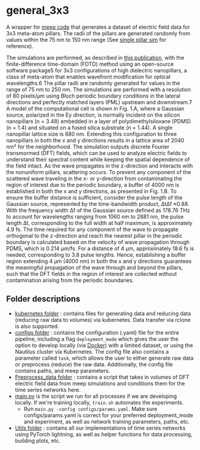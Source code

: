 # general_3x3

A wrapper for [meep code](https://meep.readthedocs.io/en/latest/) that generates a dataset of electric field data for 3x3 meta-atom pillars. The radii of the pillars are generated randomly from values within the 75 nm to 150 nm range (See [single pillar sim](https://github.com/Kovaleski-Research-Lab/single_pillar_sim) for reference).

The simulations are performed, as described in [this publication](https://www.spiedigitallibrary.org/conference-proceedings-of-spie/13042/1304206/Time-series-neural-networks-to-predict-electromagnetic-wave-propagation/10.1117/12.3013488.full), with the finite-difference time-domain (FDTD) method using an open-source software package5 for 3x3 configurations of high dielectric nanopillars, a class of meta-atom that enables wavefront modification for optical wavelengths.6 The pillar radii are randomly generated for values in the range of 75 nm to 250 nm. The simulations are performed with a resolution of 80 pixels/µm using Bloch periodic boundary conditions in the lateral directions and perfectly matched layers (PML) upstream and downstream.7 A model of the computational cell is shown in Fig. 1.A, where a Gaussian source, polarized in the Ey direction, is normally incident on the silicon nanopillars (n = 3.48) embedded in a layer of polydimethylsiloxane (PDMS) (n = 1.4) and situated on a fused silica substrate (n = 1.44). A single nanopillar lattice size is 680 nm. Extending this configuration to three nanopillars in both the x and y directions results in a lattice area of 2040 nm² for the neighborhood. The simulation outputs discrete Fourier transmormed (DFT) fields, which can be used to analyze electric fields to understand their spectral content while keeping the spatial dependence of the field intact. As the wave propagates in the z-direction and interacts with the nonuniform pillars, scattering occurs. To prevent any component of the scattered wave traveling in the x- or y-direction from contaminating the region of interest due to the periodic boundary, a buffer of 4000 nm is established in both the x and y directions, as presented in Fig. 1.B. To ensure the buffer distance is sufficient, consider the pulse length of the Gaussian source, represented by the time-bandwidth product, ∆t∆f ≈0.88. With the frequency width ∆f of the Gaussian source defined as 178.76 THz to account for wavelengths ranging from 1060 nm to 2881 nm, the pulse length ∆t, corresponding to the full width at half maximum, is approximately 4.9 fs. The time required for any component of the wave to propagate orthogonal to the z-direction and reach the nearest pillar in the periodic boundary is calculated based on the velocity of wave propagation through PDMS, which is 0.214 µm/fs. For a distance of 4 µm, approximately 18.6 fs is needed, corresponding to 3.8 pulse lengths. Hence, establishing a buffer region extending 4 µm (4000 nm) in both the x and y directions guarantees the meaningful propagation of the wave through and beyond the pillars, such that the DFT fields in the region of interest are collected without contamination arising from the periodic boundaries.

## Folder descriptions

- [kubernetes folder](https://github.com/Kovaleski-Research-Lab/general_3x3/tree/andy_branch/kubernetes) : contains files for generating data and reducing data (reducing raw data to volumes) via kubernetes. Data transfer via rclone is also supported.
- [configs folder](https://github.com/Kovaleski-Research-Lab/meta_atom_rnn/tree/main/configs) : contains the configuration (.yaml) file for the entire pipeline, including a flag `deployment_mode` which gives the user the option to develop locally (via [Docker](https://hub.docker.com/layers/kovaleskilab/meep/v3_lightning/images/sha256-e550d12e2c85e095e8fd734eedba7104e9561e86e73aac545614323fda93efb2?context=repo)) with a limited dataset, or using the Nautilus cluster via Kubernetes. The config file also contains a parameter called `task`, which allows the user to either generate raw data or preprocess (reduce) the raw data. Additionally, the config file contains paths, and meep parameters.
- [Preprocess_data folder](https://github.com/Kovaleski-Research-Lab/meta_atom_rnn/tree/main/preprocess_data) : contains a script that takes in volumes of DFT electric field data from meep simulations and conditions them for the time series networks here.
- [main.py](https://github.com/Kovaleski-Research-Lab/meta_atom_rnn/blob/main/main.py) is the script we run for all processes if we are developing locally. If we're training locally, `train.sh` automates the experiments.
  - Run `main.py -config configs/params.yaml`. Make sure configs/params.yaml is correct for your preferred deployment_mode and experiment, as well as network training parameters, paths, etc.
- [Utils folder](https://github.com/Kovaleski-Research-Lab/meta_atom_rnn/tree/main/utils) : contains all our implementations of time series networks using PyTorch lightning, as well as helper functions for data processing, building plots, etc.
